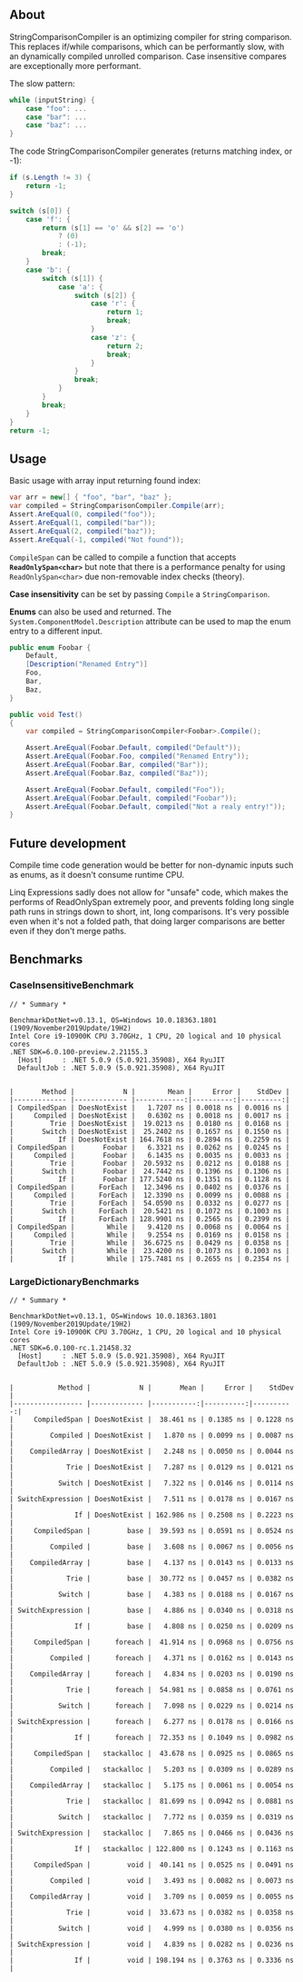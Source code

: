 About
----

StringComparisonCompiler is an optimizing compiler for string comparison. This replaces if/while comparisons, which can
be performantly slow, with an dynamically compiled unrolled comparison. Case insensitive compares are exceptionally
more performant.

The slow pattern:

```C#
while (inputString) {
    case "foo": ...
    case "bar": ...
    case "baz": ...
}
```

The code StringComparisonCompiler generates (returns matching index, or -1):
```C#
if (s.Length != 3) {
    return -1;
}

switch (s[0]) {
    case 'f': {
        return (s[1] == 'o' && s[2] == 'o')
            ? (0)
            : (-1);
        break;
    }
    case 'b': {
        switch (s[1]) {
            case 'a': {
                switch (s[2]) {
                    case 'r': {
                        return 1;
                        break;
                    }
                    case 'z': {
                        return 2;
                        break;
                    }
                }
                break;
            }
        }
        break;
    }
}
return -1;
```


Usage
----
Basic usage with array input returning found index:
```C#
var arr = new[] { "foo", "bar", "baz" };
var compiled = StringComparisonCompiler.Compile(arr);
Assert.AreEqual(0, compiled("foo"));
Assert.AreEqual(1, compiled("bar"));
Assert.AreEqual(2, compiled("baz"));
Assert.AreEqual(-1, compiled("Not found"));
```

`CompileSpan` can be called to compile a function that accepts **`ReadOnlySpan<char>`** but note that there is a performance
penalty for using `ReadOnlySpan<char>` due non-removable index checks (theory).

**Case insensitivity** can be set by passing `Compile` a `StringComparison`.

**Enums** can also be used and returned. The `System.ComponentModel.Description` attribute can be used to map the enum entry
to a different input.

```C#
public enum Foobar {
    Default,
    [Description("Renamed Entry")]
    Foo,
    Bar,
    Baz,
}

public void Test()
{
    var compiled = StringComparisonCompiler<Foobar>.Compile();

    Assert.AreEqual(Foobar.Default, compiled("Default"));
    Assert.AreEqual(Foobar.Foo, compiled("Renamed Entry"));
    Assert.AreEqual(Foobar.Bar, compiled("Bar"));
    Assert.AreEqual(Foobar.Baz, compiled("Baz"));

    Assert.AreEqual(Foobar.Default, compiled("Foo"));
    Assert.AreEqual(Foobar.Default, compiled("Foobar"));
    Assert.AreEqual(Foobar.Default, compiled("Not a realy entry!"));
}
```

Future development
---
Compile time code generation would be better for non-dynamic inputs such as enums, as it doesn't consume runtime CPU.

Linq Expressions sadly does not allow for "unsafe" code, which makes the performs of ReadOnlySpan<char> extremely poor,
and prevents folding long single path runs in strings down to short, int, long comparisons. It's very possible even when
it's not a folded path, that doing larger comparisons are better even if they don't merge paths.

Benchmarks
---

### CaseInsensitiveBenchmark
```
// * Summary *

BenchmarkDotNet=v0.13.1, OS=Windows 10.0.18363.1801 (1909/November2019Update/19H2)
Intel Core i9-10900K CPU 3.70GHz, 1 CPU, 20 logical and 10 physical cores
.NET SDK=6.0.100-preview.2.21155.3
  [Host]     : .NET 5.0.9 (5.0.921.35908), X64 RyuJIT
  DefaultJob : .NET 5.0.9 (5.0.921.35908), X64 RyuJIT


|       Method |            N |        Mean |     Error |    StdDev |
|------------- |------------- |------------:|----------:|----------:|
| CompiledSpan | DoesNotExist |   1.7207 ns | 0.0018 ns | 0.0016 ns |
|     Compiled | DoesNotExist |   0.6302 ns | 0.0018 ns | 0.0017 ns |
|         Trie | DoesNotExist |  19.0213 ns | 0.0180 ns | 0.0168 ns |
|       Switch | DoesNotExist |  25.2402 ns | 0.1657 ns | 0.1550 ns |
|           If | DoesNotExist | 164.7618 ns | 0.2894 ns | 0.2259 ns |
| CompiledSpan |       Foobar |   6.3321 ns | 0.0262 ns | 0.0245 ns |
|     Compiled |       Foobar |   6.1435 ns | 0.0035 ns | 0.0033 ns |
|         Trie |       Foobar |  20.5932 ns | 0.0212 ns | 0.0188 ns |
|       Switch |       Foobar |  24.7442 ns | 0.1396 ns | 0.1306 ns |
|           If |       Foobar | 177.5240 ns | 0.1351 ns | 0.1128 ns |
| CompiledSpan |      ForEach |  12.3496 ns | 0.0402 ns | 0.0376 ns |
|     Compiled |      ForEach |  12.3390 ns | 0.0099 ns | 0.0088 ns |
|         Trie |      ForEach |  54.0590 ns | 0.0332 ns | 0.0277 ns |
|       Switch |      ForEach |  20.5421 ns | 0.1072 ns | 0.1003 ns |
|           If |      ForEach | 128.9901 ns | 0.2565 ns | 0.2399 ns |
| CompiledSpan |        While |   9.4120 ns | 0.0068 ns | 0.0064 ns |
|     Compiled |        While |   9.2554 ns | 0.0169 ns | 0.0158 ns |
|         Trie |        While |  36.6725 ns | 0.0429 ns | 0.0358 ns |
|       Switch |        While |  23.4200 ns | 0.1073 ns | 0.1003 ns |
|           If |        While | 175.7481 ns | 0.2655 ns | 0.2354 ns |
```

### LargeDictionaryBenchmarks

```
// * Summary *

BenchmarkDotNet=v0.13.1, OS=Windows 10.0.18363.1801 (1909/November2019Update/19H2)
Intel Core i9-10900K CPU 3.70GHz, 1 CPU, 20 logical and 10 physical cores
.NET SDK=6.0.100-rc.1.21458.32
  [Host]     : .NET 5.0.9 (5.0.921.35908), X64 RyuJIT
  DefaultJob : .NET 5.0.9 (5.0.921.35908), X64 RyuJIT


|           Method |            N |       Mean |     Error |    StdDev |
|----------------- |------------- |-----------:|----------:|----------:|
|     CompiledSpan | DoesNotExist |  38.461 ns | 0.1385 ns | 0.1228 ns |
|         Compiled | DoesNotExist |   1.870 ns | 0.0099 ns | 0.0087 ns |
|    CompiledArray | DoesNotExist |   2.248 ns | 0.0050 ns | 0.0044 ns |
|             Trie | DoesNotExist |   7.287 ns | 0.0129 ns | 0.0121 ns |
|           Switch | DoesNotExist |   7.322 ns | 0.0146 ns | 0.0114 ns |
| SwitchExpression | DoesNotExist |   7.511 ns | 0.0178 ns | 0.0167 ns |
|               If | DoesNotExist | 162.986 ns | 0.2508 ns | 0.2223 ns |
|     CompiledSpan |         base |  39.593 ns | 0.0591 ns | 0.0524 ns |
|         Compiled |         base |   3.608 ns | 0.0067 ns | 0.0056 ns |
|    CompiledArray |         base |   4.137 ns | 0.0143 ns | 0.0133 ns |
|             Trie |         base |  30.772 ns | 0.0457 ns | 0.0382 ns |
|           Switch |         base |   4.383 ns | 0.0188 ns | 0.0167 ns |
| SwitchExpression |         base |   4.886 ns | 0.0340 ns | 0.0318 ns |
|               If |         base |   4.808 ns | 0.0250 ns | 0.0209 ns |
|     CompiledSpan |      foreach |  41.914 ns | 0.0968 ns | 0.0756 ns |
|         Compiled |      foreach |   4.371 ns | 0.0162 ns | 0.0143 ns |
|    CompiledArray |      foreach |   4.834 ns | 0.0203 ns | 0.0190 ns |
|             Trie |      foreach |  54.981 ns | 0.0858 ns | 0.0761 ns |
|           Switch |      foreach |   7.098 ns | 0.0229 ns | 0.0214 ns |
| SwitchExpression |      foreach |   6.277 ns | 0.0178 ns | 0.0166 ns |
|               If |      foreach |  72.353 ns | 0.1049 ns | 0.0982 ns |
|     CompiledSpan |   stackalloc |  43.678 ns | 0.0925 ns | 0.0865 ns |
|         Compiled |   stackalloc |   5.203 ns | 0.0309 ns | 0.0289 ns |
|    CompiledArray |   stackalloc |   5.175 ns | 0.0061 ns | 0.0054 ns |
|             Trie |   stackalloc |  81.699 ns | 0.0942 ns | 0.0881 ns |
|           Switch |   stackalloc |   7.772 ns | 0.0359 ns | 0.0319 ns |
| SwitchExpression |   stackalloc |   7.865 ns | 0.0466 ns | 0.0436 ns |
|               If |   stackalloc | 122.800 ns | 0.1243 ns | 0.1163 ns |
|     CompiledSpan |         void |  40.141 ns | 0.0525 ns | 0.0491 ns |
|         Compiled |         void |   3.493 ns | 0.0082 ns | 0.0073 ns |
|    CompiledArray |         void |   3.709 ns | 0.0059 ns | 0.0055 ns |
|             Trie |         void |  33.673 ns | 0.0382 ns | 0.0358 ns |
|           Switch |         void |   4.999 ns | 0.0380 ns | 0.0356 ns |
| SwitchExpression |         void |   4.839 ns | 0.0282 ns | 0.0236 ns |
|               If |         void | 198.194 ns | 0.3763 ns | 0.3336 ns |
```